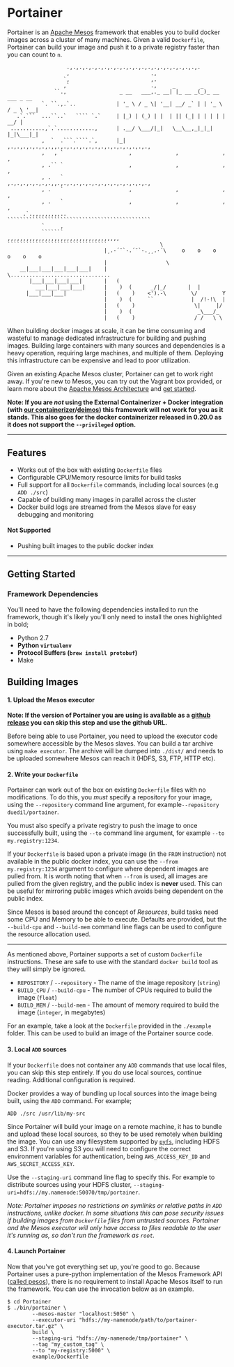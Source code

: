 
# Portainer

Portainer is an [Apache Mesos](http://mesos.apache.org) framework that enables you to build docker images across a cluster of many machines. Given a valid `Dockerfile`, Portainer can build your image and push it to a private registry faster than you can count to `n`.

```
                   .,.,.,.,.,.,.,.,.,.,.,.,.,.,.,.,.,.,.,.,.,.
                   ,                          .,
                  `,                          ,.
                  ,`                          .,     _        _
               ``.,                 _ __   ___,._ __| |_ __ _(_)_ __   ___ _ __
           `. ``.,.`..             | '_ \ / _ \| '__| __/ _` | | '_ \ / _ \ '__|
   .`.```  ...``..`   ```` `.`     | |_) | (_) | |  | || (_| | | | | |  __/ |
 ...........,`.`............,      | .__/ \___/|_|   \__\__,_|_|_| |_|\___|_|
           ,  `  .```.````.`,      |_| ,.,.,.,.,.,.,.,,.,.,.,.,.,.,.,.,.,.,.,.,.,.,.,
           ,   , `                     ,              ,              ,              ,
           , .`` `                     ,              ,              ,              ,
           , .   `                     ,.,.,.,.,.,.,.,,.,.,.,.,.,.,.,.,.,.,.,.,.,.,.,
           , .   `                     ,              ,              ,              ,
           , .   `                     ,              ,              ,              ,
     .`.,,,,,,,,,..                    ``````````````````````````````````````````````
           `     ,
           ```````                               ,,,,,,,,,,,,,,,,,,,,,,,,,,,,,,,,,,,,
````````````````````````````````                 \
                               |¸.·´¯`·.´¯`·.¸¸.·´\     o    o    o    o    o    o
                               |                   \
    __|___|___|___|___|___|    |                    \................................
       |___|___|___|___|       |   (
         ___|___|___|___|      |    )  (      _/|_/       |  |
      |___|___|___|            |   (    )    <').-\        \/        Y
                               |    )  (     ``            |  /!-!\  |
                               |   (    )                   \|     |/
                               |    )  (                     _\___/_
                               |   (    )                   / /   \ \
```

When building docker images at scale, it can be time consuming and wasteful to manage dedicated infrastructure for building and pushing images. Building large containers with many sources and dependencies is a heavy operation, requiring large machines, and multiple of them. Deploying this infrastructure can be expensive and lead to poor utilization.

Given an existing Apache Mesos cluster, Portainer can get to work right away. If you're new to Mesos, you can try out the Vagrant box provided, or learn more about the [Apache Mesos Architecture](http://mesos.apache.org/documentation/latest/mesos-architecture/) and [get started](http://mesos.apache.org/gettingstarted/).

**Note: If you are _not_ using the External Containerizer + Docker integration (with [our containerizer](http://github.com/duedil-ltd/mesos-docker-containerizer)/[deimos](https://github.com/mesosphere/deimos)) this framework will not work for you as it stands. This also goes for the docker containerizer released in 0.20.0 as it does not support the `--privileged` option.**

--------------------------------------------------------------------------------

## Features

- Works out of the box with existing `Dockerfile` files
- Configurable CPU/Memory resource limits for build tasks
- Full support for all `Dockerfile` commands, including local sources (e.g `ADD ./src`)
- Capable of building many images in parallel across the cluster
- Docker build logs are streamed from the Mesos slave for easy debugging and monitoring

#### Not Supported

- Pushing built images to the public docker index

--------------------------------------------------------------------------------

## Getting Started

### Framework Dependencies

You'll need to have the following dependencies installed to run the framework, though it's likely you'll only need to install the ones highlighted in bold;

- Python 2.7
- **Python `virtualenv`**
- **Protocol Buffers (`brew install protobuf`)**
- Make

## Building Images

#### 1. Upload the Mesos executor

**Note: If the version of Portainer you are using is available as a [github release](http://github.com/duedil-ltd/portainer/releases) you can skip this step and use the github URL.**

Before being able to use Portainer, you need to upload the executor code somewhere accessible by the Mesos slaves. You can build a tar archive using `make executor`. The archive will be dumped into `./dist/` and needs to be uploaded somewhere Mesos can reach it (HDFS, S3, FTP, HTTP etc).

#### 2. Write your `Dockerfile`

Portainer can work out of the box on existing `Dockerfile` files with no modifications. To do this, you _must_ specify a repository for your image, using the `--repository` command line argument, for example`--repository duedil/portainer`.

You must also specify a private registry to push the image to once successfully built, using the `--to` command line argument, for example `--to my.registry:1234`.

If your `Dockerfile` is based upon a private image (in the `FROM` instruction) not available in the public docker index, you can use the `--from my.registry:1234` argument to configure where dependent images are pulled from. It is worth noting that when `--from` is used, all images are pulled from the given registry, and the public index is **never** used. This can be useful for mirroring public images which avoids being dependent on the public index.

Since Mesos is based around the concept of _Resources_, build tasks need some CPU and Memory to be able to execute. Defaults are provided, but the `--build-cpu` and `--build-mem` command line flags can be used to configure the resource allocation used.

--------------------------------------------------------------------------------

As mentioned above, Portainer supports a set of custom `Dockerfile` instructions. These are safe to use with the standard `docker build` tool as they will simply be ignored.

- `REPOSITORY`  / `--repository` - The name of the image repository (`string`)
- `BUILD_CPU`   / `--build-cpu` - The number of CPUs required to build the image (`float`)
- `BUILD_MEM`   / `--build-mem` - The amount of memory required to build the image (`integer`, in megabytes)

For an example, take a look at the `Dockerfile` provided in the `./example` folder. This can be used to build an image of the Portainer source code.

#### 3. Local `ADD` sources

If your `Dockerfile` does not container any `ADD` commands that use local files, you can skip this step entirely. If you do use local sources, continue reading. Additional configuration is required.

Docker provides a way of bundling up local sources into the image being built, using the `ADD` command. For example;

```
ADD ./src /usr/lib/my-src
```

Since Portainer will build your image on a remote machine, it has to bundle and upload these local sources, so they to be used remotely when building the image. You can use any filesystem supported by [`pyfs`](github.com/duedil-ltd/pyfilesystem), including HDFS and S3. If you're using S3 you will need to configure the correct environment variables for authentication, being `AWS_ACCESS_KEY_ID` and `AWS_SECRET_ACCESS_KEY`.

Use the `--staging-uri` command line flag to specify this. For example to distribute sources using your HDFS cluster, `--staging-uri=hdfs://my.namenode:50070/tmp/portainer`.

*Note: Portainer imposes no restrictions on symlinks or relative paths in `ADD` instructions, unlike docker. In some situations this can pose security issues if building images from `Dockerfile` files from untrusted sources. Portainer and the Mesos executor will only have access to files readable to the user it's running as, so don't run the framework as `root`.*

#### 4. Launch Portainer

Now that you've got everything set up, you're  good to go. Because Portainer uses a pure-python implementation of the Mesos Framework API ([called pesos](http://github.com/wickman/pesos)), there is no requirement to install Apache Mesos itself to run the framework. You can use the invocation below as an example.

```
$ cd Portainer
$ ./bin/portainer \
        --mesos-master "localhost:5050" \
        --executor-uri "hdfs://my-namenode/path/to/portainer-executor.tar.gz" \
        build \
        --staging-uri "hdfs://my-namenode/tmp/portainer" \
        --tag "my_custom_tag" \
        --to "my-registry:5000" \
        example/Dockerfile
```
